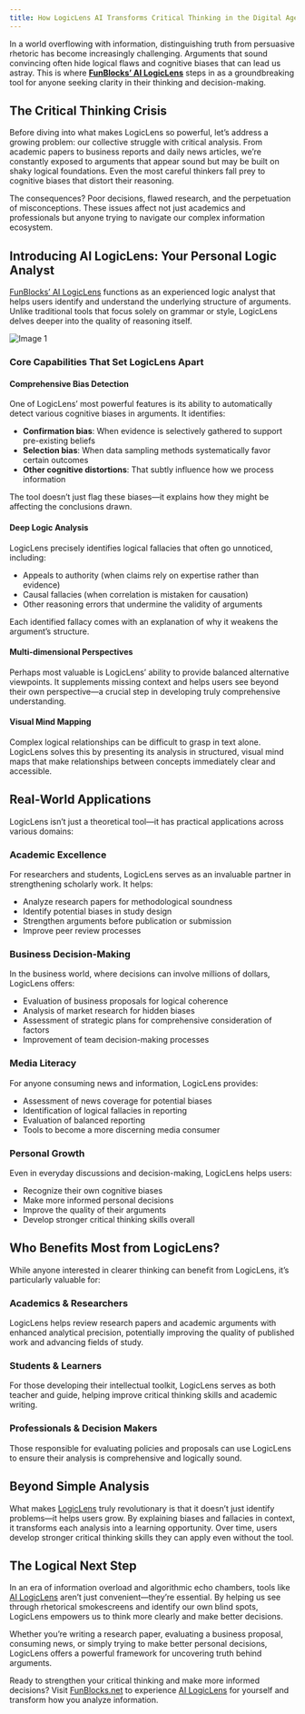```yaml
---
title: How LogicLens AI Transforms Critical Thinking in the Digital Age
---
```


In a world overflowing with information, distinguishing truth from persuasive rhetoric has become increasingly challenging. Arguments that sound convincing often hide logical flaws and cognitive biases that can lead us astray. This is where **[FunBlocks’ AI LogicLens](https://www.funblocks.net/aitools/bias)** steps in as a groundbreaking tool for anyone seeking clarity in their thinking and decision-making.

The Critical Thinking Crisis
----------------------------

Before diving into what makes LogicLens so powerful, let’s address a growing problem: our collective struggle with critical analysis. From academic papers to business reports and daily news articles, we’re constantly exposed to arguments that appear sound but may be built on shaky logical foundations. Even the most careful thinkers fall prey to cognitive biases that distort their reasoning.

The consequences? Poor decisions, flawed research, and the perpetuation of misconceptions. These issues affect not just academics and professionals but anyone trying to navigate our complex information ecosystem.

Introducing AI LogicLens: Your Personal Logic Analyst
-----------------------------------------------------

[FunBlocks’ AI LogicLens](https://www.funblocks.net/aitools/bias) functions as an experienced logic analyst that helps users identify and understand the underlying structure of arguments. Unlike traditional tools that focus solely on grammar or style, LogicLens delves deeper into the quality of reasoning itself.

![Image 1](/img/uploads/2025/02/Screenshot-2025-02-28-at-3.33.05-PM.png)

### Core Capabilities That Set LogicLens Apart

#### Comprehensive Bias Detection

One of LogicLens’ most powerful features is its ability to automatically detect various cognitive biases in arguments. It identifies:

*   **Confirmation bias**: When evidence is selectively gathered to support pre-existing beliefs
*   **Selection bias**: When data sampling methods systematically favor certain outcomes
*   **Other cognitive distortions**: That subtly influence how we process information

The tool doesn’t just flag these biases—it explains how they might be affecting the conclusions drawn.

#### Deep Logic Analysis

LogicLens precisely identifies logical fallacies that often go unnoticed, including:

*   Appeals to authority (when claims rely on expertise rather than evidence)
*   Causal fallacies (when correlation is mistaken for causation)
*   Other reasoning errors that undermine the validity of arguments

Each identified fallacy comes with an explanation of why it weakens the argument’s structure.

#### Multi-dimensional Perspectives

Perhaps most valuable is LogicLens’ ability to provide balanced alternative viewpoints. It supplements missing context and helps users see beyond their own perspective—a crucial step in developing truly comprehensive understanding.

#### Visual Mind Mapping

Complex logical relationships can be difficult to grasp in text alone. LogicLens solves this by presenting its analysis in structured, visual mind maps that make relationships between concepts immediately clear and accessible.

Real-World Applications
-----------------------

LogicLens isn’t just a theoretical tool—it has practical applications across various domains:

### Academic Excellence

For researchers and students, LogicLens serves as an invaluable partner in strengthening scholarly work. It helps:

*   Analyze research papers for methodological soundness
*   Identify potential biases in study design
*   Strengthen arguments before publication or submission
*   Improve peer review processes

### Business Decision-Making

In the business world, where decisions can involve millions of dollars, LogicLens offers:

*   Evaluation of business proposals for logical coherence
*   Analysis of market research for hidden biases
*   Assessment of strategic plans for comprehensive consideration of factors
*   Improvement of team decision-making processes

### Media Literacy

For anyone consuming news and information, LogicLens provides:

*   Assessment of news coverage for potential biases
*   Identification of logical fallacies in reporting
*   Evaluation of balanced reporting
*   Tools to become a more discerning media consumer

### Personal Growth

Even in everyday discussions and decision-making, LogicLens helps users:

*   Recognize their own cognitive biases
*   Make more informed personal decisions
*   Improve the quality of their arguments
*   Develop stronger critical thinking skills overall

Who Benefits Most from LogicLens?
---------------------------------

While anyone interested in clearer thinking can benefit from LogicLens, it’s particularly valuable for:

### Academics & Researchers

LogicLens helps review research papers and academic arguments with enhanced analytical precision, potentially improving the quality of published work and advancing fields of study.

### Students & Learners

For those developing their intellectual toolkit, LogicLens serves as both teacher and guide, helping improve critical thinking skills and academic writing.

### Professionals & Decision Makers

Those responsible for evaluating policies and proposals can use LogicLens to ensure their analysis is comprehensive and logically sound.

Beyond Simple Analysis
----------------------

What makes [LogicLens](https://www.funblocks.net/aitools/bias) truly revolutionary is that it doesn’t just identify problems—it helps users grow. By explaining biases and fallacies in context, it transforms each analysis into a learning opportunity. Over time, users develop stronger critical thinking skills they can apply even without the tool.

The Logical Next Step
---------------------

In an era of information overload and algorithmic echo chambers, tools like [AI LogicLens](https://www.funblocks.net/aitools/bias) aren’t just convenient—they’re essential. By helping us see through rhetorical smokescreens and identify our own blind spots, LogicLens empowers us to think more clearly and make better decisions.

Whether you’re writing a research paper, evaluating a business proposal, consuming news, or simply trying to make better personal decisions, LogicLens offers a powerful framework for uncovering truth behind arguments.

Ready to strengthen your critical thinking and make more informed decisions? Visit [FunBlocks.net](https://www.funblocks.net/aitools) to experience [AI LogicLens](https://www.funblocks.net/aitools/bias) for yourself and transform how you analyze information.
